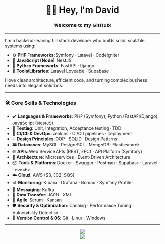 <h1 align="center">👨‍💻 Hey, I'm David</h1>
<h3 align="center">Welcome to my GitHub!</h3>

---

I'm a backend-leaning full stack developer who builds solid, scalable systems using:  
- ⚙️ **PHP Frameworks**: Symfony · Laravel · CodeIgniter  
- 🚀 **JavaScript (Node)**: NestJS  
- 🐍 **Python Frameworks**: FastAPI · Django  
- 🔧 **Tools/Libraries**: Laravel Loveable · Supabase  

I love clean architecture, efficient code, and turning complex business needs into elegant solutions.

---

### 🛠️ Core Skills & Technologies

- ✔️ **Languages & Frameworks**: PHP (Symfony), Python (FastAPI/Django), JavaScript (NestJS)  
- 🧪 **Testing**: Unit, Integration, Acceptance testing · TDD  
- 🔁 **CI/CD & DevOps**: Jenkins · CI/CD pipelines · Deployment  
- 💡 **Design Principles**: OOP · SOLID · Design Patterns  
- 🗃️ **Databases**: MySQL · PostgreSQL · MongoDB · Elasticsearch  
- 🌐 **APIs**: Web Service APIs (REST, RPC) · API Platform (Symfony)  
- 🧱 **Architecture**: Microservices · Event-Driven Architecture  
- 📦 **Tools & Platforms**: Docker · Swagger · Postman · Supabase · Laravel Loveable  
- ☁️ **Cloud**: AWS (S3, EC2, SQS)  
- 📊 **Monitoring**: Kibana · Grafana · Nomad · Symfony Profiler  
- 📨 **Messaging**: Kafka  
- 🔄 **Data Transfer**: JSON · XML  
- 🧠 **Agile**: Scrum · Kanban  
- 🛡️ **Security & Optimization**: Caching · Performance Tuning · Vulnerability Detection  
- 🧬 **Version Control & OS**: Git · Linux · Windows  

---

<p align="center">
  <img src="https://github-readme-stats.vercel.app/api?username=davithambardzumyanest&show_icons=true&theme=tokyonight" />
  <br />
  <img src="https://streak-stats.demolab.com?user=davithambardzumyanest&theme=tokyonight" />
</p>
